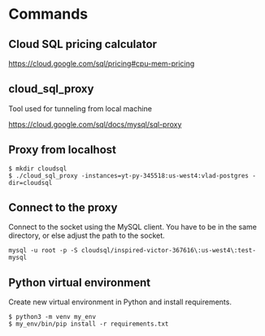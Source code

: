# Commands

## Cloud SQL pricing calculator

https://cloud.google.com/sql/pricing#cpu-mem-pricing

## cloud_sql_proxy
Tool used for tunneling from local machine

https://cloud.google.com/sql/docs/mysql/sql-proxy

## Proxy from localhost
```
$ mkdir cloudsql
$ ./cloud_sql_proxy -instances=yt-py-345518:us-west4:vlad-postgres -dir=cloudsql
```

## Connect to the proxy
Connect to the socket using the MySQL client. 
You have to be in the same directory, or else adjust the path to the socket.

```
mysql -u root -p -S cloudsql/inspired-victor-367616\:us-west4\:test-mysql
```

## Python virtual environment
Create new virtual environment in Python and install requirements.

```
$ python3 -m venv my_env
$ my_env/bin/pip install -r requirements.txt
```
